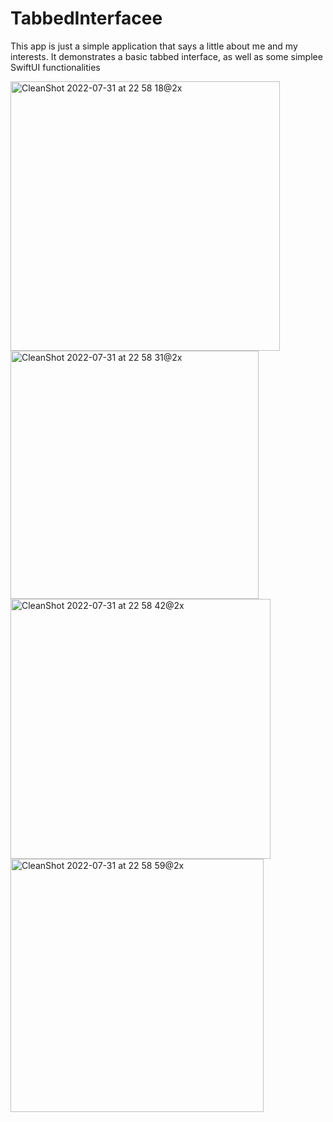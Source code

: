 # TabbedInterfacee
This app is just a simple application that says a little about me and my interests. It demonstrates a basic tabbed interface, as well as some simplee SwiftUI functionalities

<img width="431" alt="CleanShot 2022-07-31 at 22 58 18@2x" src="https://user-images.githubusercontent.com/47955658/182063689-95ab6b4b-01de-4b3d-b9c6-cb97a9984ef4.png">
<img width="397" alt="CleanShot 2022-07-31 at 22 58 31@2x" src="https://user-images.githubusercontent.com/47955658/182063668-d399c96d-9e8e-4517-9c45-b09b83156bdf.png">
<img width="416" alt="CleanShot 2022-07-31 at 22 58 42@2x" src="https://user-images.githubusercontent.com/47955658/182063678-7e443179-208c-4063-9ab3-093b83231b04.png">
<img width="405" alt="CleanShot 2022-07-31 at 22 58 59@2x" src="https://user-images.githubusercontent.com/47955658/182063680-d90653b9-815f-439c-bb67-3da2f63e7600.png">
